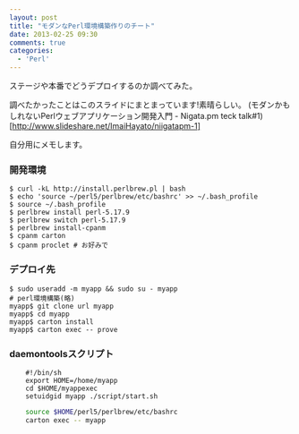```yaml
---
layout: post
title: "モダンなPerl環境構築作りのチート"
date: 2013-02-25 09:30
comments: true
categories: 
  - 'Perl'
---
```


ステージや本番でどうデプロイするのか調べてみた。

調べたかったことはこのスライドにまとまっています!素晴らしい。
(モダンかもしれないPerlウェブアプリケーション開発入門 - Nigata.pm teck talk#1)[http://www.slideshare.net/ImaiHayato/niigatapm-1]

自分用にメモします。

### 開発環境

    $ curl -kL http://install.perlbrew.pl | bash
    $ echo 'source ~/perl5/perlbrew/etc/bashrc' >> ~/.bash_profile
    $ source ~/.bash_profile
    $ perlbrew install perl-5.17.9
    $ perlbrew switch perl-5.17.9
    $ perlbrew install-cpanm
    $ cpanm carton
    $ cpanm proclet # お好みで

### デプロイ先

    $ sudo useradd -m myapp && sudo su - myapp
    # perl環境構築(略)
    myapp$ git clone url myapp
    myapp$ cd myapp
    myapp$ carton install
    myapp$ carton exec -- prove

### daemontoolsスクリプト

``` daemontools script
    #!/bin/sh
    export HOME=/home/myapp
    cd $HOME/myappexec
    setuidgid myapp ./script/start.sh
```

``` script/start.sh
    source $HOME/perl5/perlbrew/etc/bashrc
    carton exec -- myapp
```


